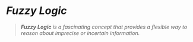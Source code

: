 # _Fuzzy Logic_

> _**Fuzzy Logic** is a fascinating concept that provides a flexible way to reason about imprecise or incertain information._

